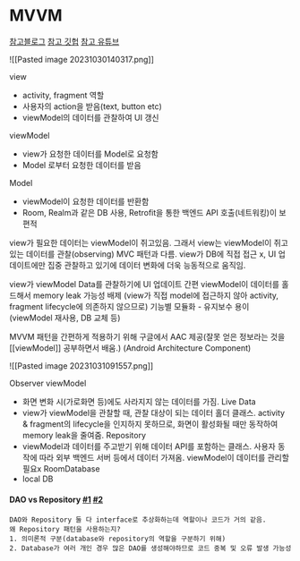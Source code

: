 # MVVM
[참고블로그](https://velog.io/@haero_kim/Android-%EA%B9%94%EC%8C%88%ED%95%98%EA%B2%8C-MVVM-%ED%8C%A8%ED%84%B4%EA%B3%BC-AAC-%EC%95%8C%EC%95%84%EB%B3%B4%EA%B8%B0)  [참고 깃헙](https://github.com/mitchtabian/MVVMRecipeApp) [참고 유튜브](https://www.youtube.com/watch?v=LFlobqW8Sy8)

![[Pasted image 20231030140317.png]]

view 
- activity, fragment 역할
- 사용자의 action을 받음(text, button etc)
- viewModel의 데이터를 관찰하여 UI 갱신

viewModel
- view가 요청한 데이터를 Model로 요청함
- Model 로부터 요청한 데이터를 받음

Model
- viewModel이 요청한 데이터를 반환함
- Room, Realm과 같은 DB 사용, Retrofit을 통한 백엔드 API 호출(네트워킹)이 보편적

view가 필요한 데이터는 viewModel이 쥐고있음.
그래서 view는 viewModel이 쥐고 있는 데이터를 관찰(observing)
MVC 패턴과 다름. view가 DB에 직접 접근 x, UI 업데이트에만 집중
관찰하고 있기에 데이터 변화에 더욱 능동적으로 움직임.

view가 viewModel Data를 관찰하기에 UI 업데이트 간편
viewModel이 데이터를 홀드해서 memory leak 가능성 배제
(view가 직접 model에 접근하지 않아 activity, fragment lifecycle에 의존하지 않으므로)
기능별 모듈화 - 유지보수 용이(viewModel 재사용, DB 교체 등)

MVVM 패턴을 간편하게 적용하기 위해 구글에서 AAC 제공(잘못 얻은 정보라는 것을 [[viewModel]] 공부하면서 배움.)
(Android Architecture Component)

![[Pasted image 20231031091557.png]]

Observer
viewModel
- 화면 변화 시(가로화면 등)에도 사라지지 않는 데이터를 가짐.
Live Data
- view가 viewModel을 관찰할 때, 관찰 대상이 되는 데이터 홀더 클래스. activity & fragment의 lifecycle을 인지하지 못하므로, 화면이 활성화될 때만 동작하여 memory leak을 줄여줌.
Repository
- viewModel과 데이터를 주고받기 위해 데이터 API를 포함하는 클래스. 사용자 동작에 따라 외부 백엔드 서버 등에서 데이터 가져옴. viewModel이 데이터를 관리할 필요x
RoomDatabase
- local DB


#### DAO vs Repository [#1](https://stackoverflow.com/questions/8550124/what-is-the-difference-between-dao-and-repository-patterns) [#2](https://stackoverflow.com/questions/71400416/why-do-we-need-to-use-dao-and-repository-in-the-same-time-on-android-project)
	DAO와 Repository 둘 다 interface로 추상화하는데 역할이나 코드가 거의 같음.
	왜 Repository 패턴을 사용하는지?
	1. 의미론적 구분(database와 repository의 역할을 구분하기 위해)
	2. Database가 여러 개인 경우 많은 DAO를 생성해야하므로 코드 중복 및 오류 발생 가능성

